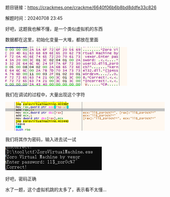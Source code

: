 题目链接：<https://crackmes.one/crackme/6640f06b6b8bd8ddfe33c826>

解题时间：20240708 23:45

好吧，这题我也解不懂，是一个类似虚拟机的东西

数据都在这里，初始化变量一大堆，都放在里面

![alt text](942c3c3ec5c9822b0b1c5e5adf47ade3.png)

我们在调试的过程中，大量出现这个字符

![alt text](264e7f5e0523816d4a6eb396df29867a.png)

我们将其作为密码，输入进去试一试

![alt text](bf513b16b980000ea6b633cf9516b72b.png)

好吧，密码正确

水了一题，这个虚拟机跳的太多了，表示看不太懂...

